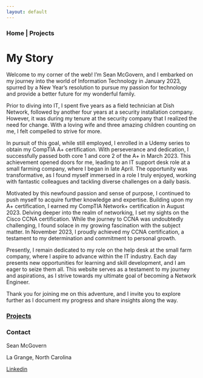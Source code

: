 ```yaml
---
layout: default
---
```

### Home | Projects



# My Story

Welcome to my corner of the web! I’m Sean McGovern, and I embarked on my journey into the world of Information Technology in January 2023, spurred by a New Year’s resolution to pursue my passion for technology and provide a better future for my wonderful family.

Prior to diving into IT, I spent five years as a field technician at Dish Network, followed by another four years at a security installation company. However, it was during my tenure at the security company that I realized the need for change. With a loving wife and three amazing children counting on me, I felt compelled to strive for more.

In pursuit of this goal, while still employed, I enrolled in a Udemy series to obtain my CompTIA A+ certification. With perseverance and dedication, I successfully passed both core 1 and core 2 of the A+ in March 2023. This achievement opened doors for me, leading to an IT support desk role at a small farming company, where I began in late April. The opportunity was transformative, as I found myself immersed in a role I truly enjoyed, working with fantastic colleagues and tackling diverse challenges on a daily basis.

Motivated by this newfound passion and sense of purpose, I continued to push myself to acquire further knowledge and expertise. Building upon my A+ certification, I earned my CompTIA Network+ certification in August 2023. Delving deeper into the realm of networking, I set my sights on the Cisco CCNA certification. While the journey to CCNA was undoubtedly challenging, I found solace in my growing fascination with the subject matter. In November 2023, I proudly achieved my CCNA certification, a testament to my determination and commitment to personal growth.

Presently, I remain dedicated to my role on the help desk at the small farm company, where I aspire to advance within the IT industry. Each day presents new opportunities for learning and skill development, and I am eager to seize them all. This website serves as a testament to my journey and aspirations, as I strive towards my ultimate goal of becoming a Network Engineer.

Thank you for joining me on this adventure, and I invite you to explore further as I document my progress and share insights along the way.

### [Projects](./projects/index.md)

### Contact
Sean McGovern

La Grange, North Carolina 

[Linkedin](https://www.linkedin.com/in/sean-mcgovern-310457272/) 


